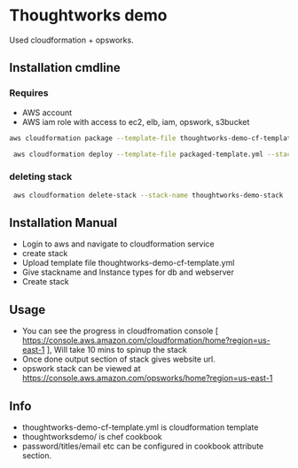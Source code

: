 # Thoughtworks demo

Used cloudformation + opsworks.

## Installation cmdline

### Requires
- AWS account
- AWS iam role with access to ec2, elb, iam, opswork, s3bucket


```bash
aws cloudformation package --template-file thoughtworks-demo-cf-template.yml --s3-bucket <bucketName> --output-template-file packaged-template.yml
```
```bash
 aws cloudformation deploy --template-file packaged-template.yml --stack-name thoughtworks-demo-stack  --capabilities CAPABILITY_IAM --tags purpose=demo demoby=yogaraj.jawahar@gmail.com
```
### deleting stack
```bash
 aws cloudformation delete-stack --stack-name thoughtworks-demo-stack
```
## Installation Manual

- Login to aws and navigate to cloudformation service
- create stack
- Upload template file thoughtworks-demo-cf-template.yml
- Give stackname and Instance types for db and webserver
- Create stack


## Usage

- You can see the progress in cloudfromation console [ https://console.aws.amazon.com/cloudformation/home?region=us-east-1 ], Will take 10 mins to spinup the stack
- Once done output section of stack gives website url.
- opswork stack can be viewed at https://console.aws.amazon.com/opsworks/home?region=us-east-1


## Info

- thoughtworks-demo-cf-template.yml is cloudformation template
- thoughtworksdemo/ is chef cookbook 
- password/titles/email etc can be configured in cookbook attribute section.